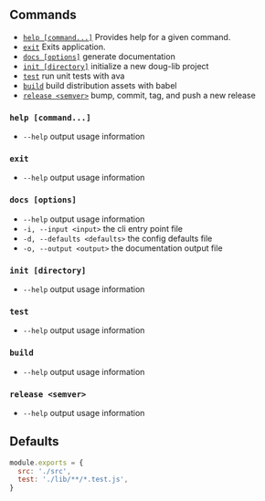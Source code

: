 <!-- THIS FILE IS GENERATED -->

## Commands

- <a href="#help-command">`help [command...]`</a> Provides help for a given command.
- <a href="#exit">`exit`</a> Exits application.
- <a href="#docs-options">`docs [options]`</a> generate documentation
- <a href="#init-directory">`init [directory]`</a> initialize a new doug-lib project
- <a href="#test">`test`</a> run unit tests with ava
- <a href="#build">`build`</a> build distribution assets with babel
- <a href="#release-semver">`release <semver>`</a> bump, commit, tag, and push a new release

### `help [command...]`

- `--help` output usage information

### `exit`

- `--help` output usage information

### `docs [options]`

- `--help` output usage information
- `-i, --input <input>` the cli entry point file
- `-d, --defaults <defaults>` the config defaults file
- `-o, --output <output>` the documentation output file

### `init [directory]`

- `--help` output usage information

### `test`

- `--help` output usage information

### `build`

- `--help` output usage information

### `release <semver>`

- `--help` output usage information

## Defaults

```js
module.exports = {
  src: './src',
  test: './lib/**/*.test.js',
}
```

